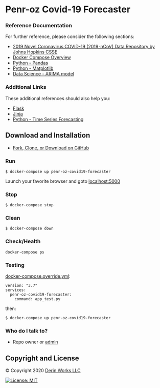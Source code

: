 # Penr-oz Covid-19 Forecaster

### Reference Documentation
For further reference, please consider the following sections:

* [2019 Novel Coronavirus COVID-19 (2019-nCoV) Data Repository by Johns Hopkins CSSE](https://github.com/CSSEGISandData/COVID-19)
* [Docker Compose Overview](https://docs.docker.com/compose/overview/) 
* [Python - Pandas](https://pandas.pydata.org/)
* [Python - Matplotlib](https://matplotlib.org/)
* [Data Science - ARIMA model](https://en.wikipedia.org/wiki/Autoregressive_integrated_moving_average)

### Additional Links
These additional references should also help you:

* [Flask](https://flask.palletsprojects.com/en/1.1.x/)
* [Jinja](https://jinja.palletsprojects.com/en/2.11.x/)
* [Python - Time Series Forecasting](https://machinelearningmastery.com/time-series-forecasting-methods-in-python-cheat-sheet/)

## Download and Installation
* [Fork, Clone, or Download on GitHub](https://github.com/ozguramac/penr-oz-covid19-forecaster)

### Run
```
$ docker-compose up penr-oz-covid19-forecaster
```

Launch your favorite browser and goto [localhost:5000](http://localhost:5000)

### Stop
```
$ docker-compose stop
```

### Clean
```
$ docker-compose down
```

### Check/Health
```
docker-compose ps
```

### Testing
[docker-compose.override.yml](https://docs.docker.com/compose/extends/):
```
version: "3.7"
services:
  penr-oz-covid19-forecaster:
    command: app_test.py
```
then:
```
$ docker-compose up penr-oz-covid19-forecaster
```

### Who do I talk to? ###
* Repo owner or [admin](mailto:info@derinworksllc.com) 

## Copyright and License
&copy; Copyright 2020 [Derin Works LLC](http://www.derinworksllc.com)

[![License: MIT](https://img.shields.io/badge/License-MIT-yellow.svg)](https://opensource.org/licenses/MIT)